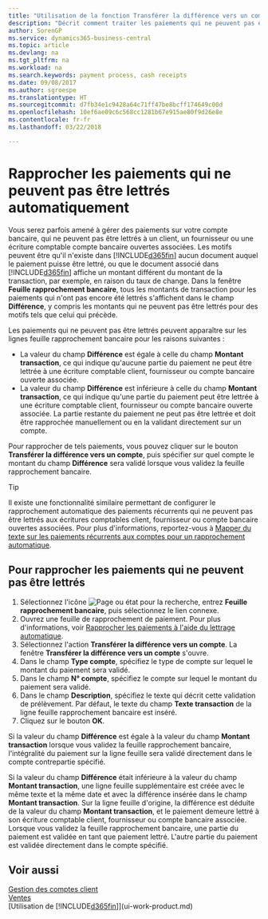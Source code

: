 ```yaml
---
title: "Utilisation de la fonction Transférer la différence vers un compte pour rapprocher les paiements | Microsoft Docs'"
description: "Décrit comment traiter les paiements qui ne peuvent pas être lettrés dans un document, par exemple lorsqu'un taux de change entraîne un changement de montants."
author: SorenGP
ms.service: dynamics365-business-central
ms.topic: article
ms.devlang: na
ms.tgt_pltfrm: na
ms.workload: na
ms.search.keywords: payment process, cash receipts
ms.date: 09/08/2017
ms.author: sgroespe
ms.translationtype: HT
ms.sourcegitcommit: d7fb34e1c9428a64c71ff47be8bcff174649c00d
ms.openlocfilehash: 10ef6ae09c6c568cc1281b67e915ae80f9d26e8e
ms.contentlocale: fr-fr
ms.lasthandoff: 03/22/2018

---
```

# <a name="reconcile-payments-that-cannot-be-applied-automatically"></a>Rapprocher les paiements qui ne peuvent pas être lettrés automatiquement
Vous serez parfois amené à gérer des paiements sur votre compte bancaire, qui ne peuvent pas être lettrés à un client, un fournisseur ou une écriture comptable compte bancaire ouvertes associées. Les motifs peuvent être qu'il n'existe dans [!INCLUDE[d365fin](includes/d365fin_md.md)] aucun document auquel le paiement puisse être lettré, ou que le document associé dans [!INCLUDE[d365fin](includes/d365fin_md.md)] affiche un montant différent du montant de la transaction, par exemple, en raison du taux de change. Dans la fenêtre **Feuille rapprochement bancaire**, tous les montants de transaction pour les paiements qui n'ont pas encore été lettrés s'affichent dans le champ **Différence**, y compris les montants qui ne peuvent pas être lettrés pour des motifs tels que celui qui précède.

Les paiements qui ne peuvent pas être lettrés peuvent apparaître sur les lignes feuille rapprochement bancaire pour les raisons suivantes :

* La valeur du champ **Différence** est égale à celle du champ **Montant transaction**, ce qui indique qu'aucune partie du paiement ne peut être lettrée à une écriture comptable client, fournisseur ou compte bancaire ouverte associée.
* La valeur du champ **Différence** est inférieure à celle du champ **Montant transaction**, ce qui indique qu'une partie du paiement peut être lettrée à une écriture comptable client, fournisseur ou compte bancaire ouverte associée. La partie restante du paiement ne peut pas être lettrée et doit être rapprochée manuellement ou en la validant directement sur un compte.

Pour rapprocher de tels paiements, vous pouvez cliquer sur le bouton **Transférer la différence vers un compte**, puis spécifier sur quel compte le montant du champ **Différence** sera validé lorsque vous validez la feuille rapprochement bancaire.

> [!TIP]  
>   Il existe une fonctionnalité similaire permettant de configurer le rapprochement automatique des paiements récurrents qui ne peuvent pas être lettrés aux écritures comptables client, fournisseur ou compte bancaire ouvertes associées. Pour plus d'informations, reportez-vous à [Mapper du texte sur les paiements récurrents aux comptes pour un rapprochement automatique](receivables-how-map-text-recurring-payments-accounts-auto-reconcilliation.md).

## <a name="to-reconcile-payments-that-cannot-be-applied"></a>Pour rapprocher les paiements qui ne peuvent pas être lettrés
1. Sélectionnez l'icône ![Page ou état pour la recherche](media/ui-search/search_small.png "Page ou état pour la recherche"), entrez **Feuille rapprochement bancaire**, puis sélectionnez le lien connexe.
2. Ouvrez une feuille de rapprochement de paiement. Pour plus d'informations, voir [Rapprocher les paiements à l'aide du lettrage automatique](receivables-how-reconcile-payments-auto-application.md).
3. Sélectionnez l'action **Transférer la différence vers un compte**. La fenêtre **Transférer la différence vers un compte** s'ouvre.
4. Dans le champ **Type compte**, spécifiez le type de compte sur lequel le montant du paiement sera validé.
5. Dans le champ **N° compte**, spécifiez le compte sur lequel le montant du paiement sera validé.
6. Dans le champ **Description**, spécifiez le texte qui décrit cette validation de prélèvement. Par défaut, le texte du champ **Texte transaction** de la ligne feuille rapprochement bancaire est inséré.
7. Cliquez sur le bouton **OK**.

Si la valeur du champ **Différence** est égale à la valeur du champ **Montant transaction** lorsque vous validez la feuille rapprochement bancaire, l'intégralité du paiement sur la ligne feuille sera validé directement dans le compte contrepartie spécifié.

Si la valeur du champ **Différence** était inférieure à la valeur du champ **Montant transaction**, une ligne feuille supplémentaire est créée avec le même texte et la même date et avec la différence insérée dans le champ **Montant transaction**. Sur la ligne feuille d'origine, la différence est déduite de la valeur du champ **Montant transaction**, et le paiement demeure lettré à son écriture comptable client, fournisseur ou compte bancaire associée. Lorsque vous validez la feuille rapprochement bancaire, une partie du paiement est validée en tant que paiement lettré. L'autre partie du paiement est validée directement dans le compte spécifié.

## <a name="see-also"></a>Voir aussi
[Gestion des comptes client](receivables-manage-receivables.md)  
[Ventes](sales-manage-sales.md)  
[Utilisation de [!INCLUDE[d365fin](includes/d365fin_md.md)]](ui-work-product.md)

